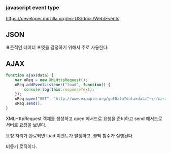 ### javascript event type

https://developer.mozilla.org/en-US/docs/Web/Events


## JSON

표준적인 데이터 포멧을 결정하기 위해서 주로 사용한다.


## AJAX

```javascript
function ajax(data) {
    var oReq = new XMLHttpRequest();
    oReq.addEventListener("load", function() {
        console.log(this.responseText);
    });    
    oReq.open("GET", "http://www.example.org/getData?data=data");//parameter를 붙여서 보낼수있음. 
    oReq.send();
}
```
XMLHttpRequest 객체를 생성하고 open 메서드로 요청을 준비하고 send 메서드로 서버로 요청을 보낸다.

요청 처리가 완료되면 load 이벤트가 발생하고, 콜백 함수가 실행된다.

비동기 로직이다.


